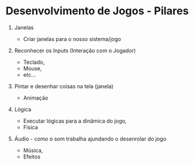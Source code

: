<h1>Desenvolvimento de Jogos - Pilares</h1>

1. Janelas
    - Criar janelas para o nosso sistema/jogo

2. Reconhecer os Inputs (Interação com o Jogador)
    - Teclado,
    - Mouse,
    - etc...

3. Pintar e desenhar coisas na tela (janela)
    - Animação

4. Lógica
    - Executar lógicas para a dinâmica do jogo,
    - Física

5. Áudio - como o som trabalha ajundando o desenrolar do jogo
    - Música,
    - Efeitos